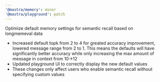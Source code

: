 ```yaml
---
'@mastra/memory': minor
'@mastra/playground': patch
---
```


Optimize default memory settings for semantic recall based on longmemeval data

- Increased default topk from 2 to 4 for greated accuracy improvement, lowered message range from 2 to 1. This means the defaults will have significantly better accuracy while only increasing the max amount of message in context from 10->12
- Updated playground UI to correctly display the new default values
- These changes only affect users who enable semantic recall without specifying custom values

